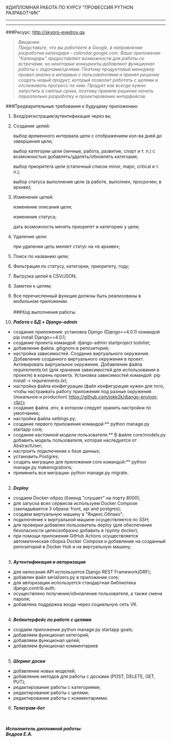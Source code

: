 #ДИПЛОМНАЯ РАБОТА ПО КУРСУ "ПРОФЕССИЯ PYTHON РАЗРАБОТЧИК"
***
***

###Ресурс: http://skypro-evedrov.ga

>*Введение<br/>
Представьте, что вы работаете в Google, в направлении разработки календаря – calendar.google.com.
Ваше приложение "Календарь" предоставляет возможности для работы со встречами, но некоторые конкуренты добавляют
функционал работы с задачами/целями. Поэтому продуктовый менеджер провел анализ и интервью с пользователями и принял
решение создать новый продукт, который позволит работать с целями и отслеживать прогресс по ним.
Продукт как всегда нужно запустить в сжатые сроки, поэтому приняли решение начать параллельно разработку
и проектирование интерфейсов.*


###Предварительные требования к будущему приложению:
1. Вход/регистрация/аутентификация через вк; 
2. Создание целей:

    выбор временного интервала цели с отображением кол-ва дней до завершения цели; 

    выбор категории цели (личные, работа, развитие, спорт и т. п.) с возможностью добавлять/удалять/обновлять категории; 

    выбор приоритета цели (статичный список minor, major, critical и т. п.); 

    выбор статуса выполнения цели (в работе, выполнен, просрочен, в архиве);
3. Изменение целей:

    изменение описания цели;

    изменение статуса; 

    дать возможность менять приоритет и категорию у цели;
4. Удаление цели:

    при удалении цель меняет статус на «в архиве»;
5. Поиск по названию цели;
6. Фильтрация по статусу, категории, приоритету, году; 
7. Выгрузка целей в CSV/JSON;
8. Заметки к целям;
9. Все перечисленный функции должны быть реализованы в мобильном приложении.<br/><br/>
###Ход выполнения работы.
1. ***Работа с БД + Django-admin***<br/>
- создание приложения: установка Django (Django==4.0.1) командой  pip install Django==4.0.1;<br/>
- создание проекта командой: django-admin startproject todolist;<br/>
- добавление файла .gitignore в репозиторий;<br/>
- настройка зависимостей. Создание виртуального окружения. Добавление созданного виртуального окружения в проект.
Активировать виртуальное окружение. Добавление файла requirements.txt (для хранения зависимостей для использования
в проекте) в корень проекта. Установка зависимостей командой: pip install -r requirements.txt;<br/>
- настройка файла конфигурации (файл конфигурации нужен для того, чтобы настраивать работу приложения под разные
окружения (локальное и production) https://github.com/joke2k/django-environ;<br/>
- создание файла .env, в котором следует хранить настройки по умолчанию;<br/>
- настройка файла settings.py;<br/>
- создание первого приложения командой:** python manage.py startapp core;<br/>
- создание кастомной модели пользователя.** В файле core/models.py добавить модель пользователя, которая
наследуется от AbstractUser;<br/>
- настроить подключение к базе данных;<br/>
- установить Postgres;<br/>
- создать миграцию для приложения core командой:** python manage.py makemigrations;<br/> 
- применить все миграции: python manage.py migrate.<br/><br/>

2. ***Deploy***
- создаем Docker-образ (бэкенд "слушает" на порту 8000);<br/>
- для запуска всех сервисов используем Docker Compose (закладывается 3 образа: front, api and postgres);<br/>
- создаем виртуальную машину в "Яндекс.Облако";<br/>
- подключение к виртуальной машине осуществляется по SSH;
- для проверки добавлен пользователь deploy (для обеспечения безопасности целесообразно добавить в группу docker);<br/>
- при помощи приложения GitHub Actions осуществляется автоматическая сборка Docker Compose и добавление на созданный
репозиторий в Docker Hub и на виртуальную машину;<br/><br/>
3. ***Аутентификация и авторизация***<br/>
- для написания API используется Django REST Framework(DRF);<br/>
- добавлен файл serializers.py в приложение core;<br/>
- для авторизации используется стандартная библиотека django.contrib.auth;<br/>
- осуществлено получение/обновление пользователя, а также смена пароля;<br/>
- добавлена поддержка входа через социальную сеть VK.<br/><br/>
4. ***Вебинтерфейс по работе с целями***<br/>
- создаем приложение python manage.py startapp goals;<br/>
- добавляем функционал категорий;<br/>
- добавляем функционал целей;<br/>
- добавляем функционал комментариев<br/><br/>
5. ***Шеринг доски***
- добавление новых моделей;<br/>
- добавление методов для работы с досками (POST, DELETE, GET, PUT);<br/>
- редактирование работы с категориями;<br/>
- редактирование работы с целями;<br/>
- редактирование работы с комментариями.<br/>
6. ***Телеграм-бот***



<br/><br/>***Исполнитель дипломной работы:***<br/>
***Ведров Е.А.***
